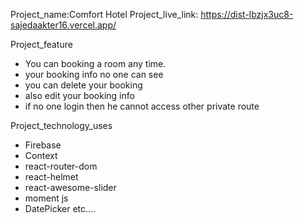 Project_name:Comfort Hotel
Project_live_link: https://dist-lbzjx3uc8-sajedaakter16.vercel.app/

Project_feature

* You can booking a room any time.
* your booking info no one can see
* you can delete your booking
* also edit your booking info
* if no one login then he cannot access other private route


Project_technology_uses

* Firebase
* Context
* react-router-dom
* react-helmet
* react-awesome-slider
* moment js
* DatePicker etc....